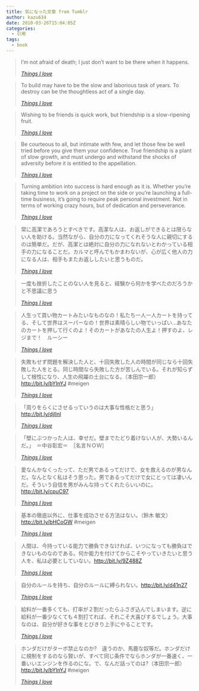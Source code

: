 ```yaml
---
title: 気になった文章 from Tumblr
author: kazu634
date: 2010-03-26T15:04:05Z
categories:
  - 引用
tags:
  - book
---
```

<div class="section">
<blockquote title="Things I love" cite="http://kazu634.tumblr.com/post/473535719">
<p>
      I&#8217;m not afraid of death; I just don’t want to be there when it happens.
</p>

<p>
<cite><a href="http://kazu634.tumblr.com/post/473535719" onclick="__gaTracker('send', 'event', 'outbound-article', 'http://kazu634.tumblr.com/post/473535719', 'Things I love');" target="_blank">Things I love</a></cite>
</p>
</blockquote>

<blockquote title="Things I love" cite="http://kazu634.tumblr.com/post/474654341">
<p>
      To build may have to be the slow and laborious task of years. To destroy can be the thoughtless act of a single day.
</p>

<p>
<cite><a href="http://kazu634.tumblr.com/post/474654341" onclick="__gaTracker('send', 'event', 'outbound-article', 'http://kazu634.tumblr.com/post/474654341', 'Things I love');" target="_blank">Things I love</a></cite>
</p>
</blockquote>

<blockquote title="Things I love" cite="http://kazu634.tumblr.com/post/474654290">
<p>
      Wishing to be friends is quick work, but friendship is a slow-ripening fruit.
</p>

<p>
<cite><a href="http://kazu634.tumblr.com/post/474654290" onclick="__gaTracker('send', 'event', 'outbound-article', 'http://kazu634.tumblr.com/post/474654290', 'Things I love');" target="_blank">Things I love</a></cite>
</p>
</blockquote>

<blockquote title="Things I love" cite="http://kazu634.tumblr.com/post/474654247">
<p>
      Be courteous to all, but intimate with few, and let those few be well tried before you give them your confidence. True friendship is a plant of slow growth, and must undergo and withstand the shocks of adversity before it is entitled to the appellation.
</p>

<p>
<cite><a href="http://kazu634.tumblr.com/post/474654247" onclick="__gaTracker('send', 'event', 'outbound-article', 'http://kazu634.tumblr.com/post/474654247', 'Things I love');" target="_blank">Things I love</a></cite>
</p>
</blockquote>

<blockquote title="Things I love" cite="http://kazu634.tumblr.com/post/474646278">
<p>
      Turning ambition into success is hard enough as it is. Whether you’re taking time to work on a project on the side or you’re launching a full-time business, it’s going to require peak personal investment. Not in terms of working crazy hours, but of dedication and perseverance.
</p>

<p>
<cite><a href="http://kazu634.tumblr.com/post/474646278" onclick="__gaTracker('send', 'event', 'outbound-article', 'http://kazu634.tumblr.com/post/474646278', 'Things I love');" target="_blank">Things I love</a></cite>
</p>
</blockquote>

<blockquote title="Things I love" cite="http://kazu634.tumblr.com/post/474621479">
<p>
      常に高潔であろうとすべきです。高潔な人は、お返しができるとは限らない人を助ける。当然ながら、自分の力になってくれそうな人に親切にするのは簡単だ。だが、高潔とは絶対に自分の力になれないとわかっている相手の力になることだ。カルマと呼んでもかまわないが、心が広く他人の力になる人は、相手もまたお返ししたいと思うものだ。
</p>

<p>
<cite><a href="http://kazu634.tumblr.com/post/474621479" onclick="__gaTracker('send', 'event', 'outbound-article', 'http://kazu634.tumblr.com/post/474621479', 'Things I love');" target="_blank">Things I love</a></cite>
</p>
</blockquote>

<blockquote title="Things I love" cite="http://kazu634.tumblr.com/post/474620560">
<p>
      一度も挫折したことのない人を見ると、経験から何かを学べたのだろうかと不思議に思う
</p>

<p>
<cite><a href="http://kazu634.tumblr.com/post/474620560" onclick="__gaTracker('send', 'event', 'outbound-article', 'http://kazu634.tumblr.com/post/474620560', 'Things I love');" target="_blank">Things I love</a></cite>
</p>
</blockquote>

<blockquote title="Things I love" cite="http://kazu634.tumblr.com/post/474562922">
<p>
      人生って買い物カートみたいなものなの！私たち一人一人カートを持ってる、そして世界はスーパーなの！世界は素晴らしい物でいっぱい…あなたのカートを押して行くのよ！そのカートがあなたの人生よ！押すのよ、レジまで！　ルーシー
</p>

<p>
<cite><a href="http://kazu634.tumblr.com/post/474562922" onclick="__gaTracker('send', 'event', 'outbound-article', 'http://kazu634.tumblr.com/post/474562922', 'Things I love');" target="_blank">Things I love</a></cite>
</p>
</blockquote>

<blockquote title="Things I love" cite="http://kazu634.tumblr.com/post/474562881">
<p>
      失敗もせず問題を解決した人と、十回失敗した人の時間が同じなら十回失敗した人をとる。同じ時間なら失敗した方が苦しんでいる。それが知らずして根性になり、人生の飛躍の土台になる。（本田宗一郎） <a href="http://bit.ly/bYInYJ" onclick="__gaTracker('send', 'event', 'outbound-article', 'http://bit.ly/bYInYJ', 'http://bit.ly/bYInYJ');" target="_blank">http://bit.ly/bYInYJ</a> #meigen
</p>

<p>
<cite><a href="http://kazu634.tumblr.com/post/474562881" onclick="__gaTracker('send', 'event', 'outbound-article', 'http://kazu634.tumblr.com/post/474562881', 'Things I love');" target="_blank">Things I love</a></cite>
</p>
</blockquote>

<blockquote title="Things I love" cite="http://kazu634.tumblr.com/post/474562826">
<p>
      「周りをらくにさせるっていうのは大事な性格だと思う」<a href="http://bit.ly/djlInl" onclick="__gaTracker('send', 'event', 'outbound-article', 'http://bit.ly/djlInl', 'http://bit.ly/djlInl');" target="_blank">http://bit.ly/djlInl</a>
</p>

<p>
<cite><a href="http://kazu634.tumblr.com/post/474562826" onclick="__gaTracker('send', 'event', 'outbound-article', 'http://kazu634.tumblr.com/post/474562826', 'Things I love');" target="_blank">Things I love</a></cite>
</p>
</blockquote>

<blockquote title="Things I love" cite="http://kazu634.tumblr.com/post/474562700">
<p>
      「壁にぶつかった人は、幸せだ。壁までたどり着けない人が、大勢いるんだ。」　＝中谷彰宏＝　［名言ＮＯＷ］
</p>

<p>
<cite><a href="http://kazu634.tumblr.com/post/474562700" onclick="__gaTracker('send', 'event', 'outbound-article', 'http://kazu634.tumblr.com/post/474562700', 'Things I love');" target="_blank">Things I love</a></cite>
</p>
</blockquote>

<blockquote title="Things I love" cite="http://kazu634.tumblr.com/post/474562622">
<p>
      愛なんかなくったって、ただ男であるってだけで、女を救えるのが男なんだ。なんとなく私はそう思った。男であるってだけで女にとっては凄いんだ。そういう自信を男がみんな持ってくれたらいいのに。<a href="http://bit.ly/cpuC97" onclick="__gaTracker('send', 'event', 'outbound-article', 'http://bit.ly/cpuC97', 'http://bit.ly/cpuC97');" target="_blank">http://bit.ly/cpuC97</a>
</p>

<p>
<cite><a href="http://kazu634.tumblr.com/post/474562622" onclick="__gaTracker('send', 'event', 'outbound-article', 'http://kazu634.tumblr.com/post/474562622', 'Things I love');" target="_blank">Things I love</a></cite>
</p>
</blockquote>

<blockquote title="Things I love" cite="http://kazu634.tumblr.com/post/474500256">
<p>
      基本の徹底以外に、仕事を成功させる方法はない。（鈴木 敏文） <a href="http://bit.ly/bHCoGW" onclick="__gaTracker('send', 'event', 'outbound-article', 'http://bit.ly/bHCoGW', 'http://bit.ly/bHCoGW');" target="_blank">http://bit.ly/bHCoGW</a> #meigen
</p>

<p>
<cite><a href="http://kazu634.tumblr.com/post/474500256" onclick="__gaTracker('send', 'event', 'outbound-article', 'http://kazu634.tumblr.com/post/474500256', 'Things I love');" target="_blank">Things I love</a></cite>
</p>
</blockquote>

<blockquote title="Things I love" cite="http://kazu634.tumblr.com/post/474500121">
<p>
      人間は、今持っている能力で勝負できなければ、いつになっても勝負はできないものなのである。何か能力を付けてからこそやっていきたいと思う人を、私は必要としていない。<a href="http://bit.ly/9Z488Z" onclick="__gaTracker('send', 'event', 'outbound-article', 'http://bit.ly/9Z488Z', 'http://bit.ly/9Z488Z');" target="_blank">http://bit.ly/9Z488Z</a>
</p>

<p>
<cite><a href="http://kazu634.tumblr.com/post/474500121" onclick="__gaTracker('send', 'event', 'outbound-article', 'http://kazu634.tumblr.com/post/474500121', 'Things I love');" target="_blank">Things I love</a></cite>
</p>
</blockquote>

<blockquote title="Things I love" cite="http://kazu634.tumblr.com/post/474500085">
<p>
      自分のルールを持ち、自分のルールに縛られない。<a href="http://bit.ly/d41n27" onclick="__gaTracker('send', 'event', 'outbound-article', 'http://bit.ly/d41n27', 'http://bit.ly/d41n27');" target="_blank">http://bit.ly/d41n27</a>
</p>

<p>
<cite><a href="http://kazu634.tumblr.com/post/474500085" onclick="__gaTracker('send', 'event', 'outbound-article', 'http://kazu634.tumblr.com/post/474500085', 'Things I love');" target="_blank">Things I love</a></cite>
</p>
</blockquote>

<blockquote title="Things I love" cite="http://kazu634.tumblr.com/post/474219740">
<p>
      給料が一番多くても、打率が２割だったらふさぎ込んでしまいます。逆に給料が一番少なくても４割打てれば、それこそ大喜びするでしょう。大事なのは、自分が好きな事をとびきり上手にやることです。
</p>

<p>
<cite><a href="http://kazu634.tumblr.com/post/474219740" onclick="__gaTracker('send', 'event', 'outbound-article', 'http://kazu634.tumblr.com/post/474219740', 'Things I love');" target="_blank">Things I love</a></cite>
</p>
</blockquote>

<blockquote title="Things I love" cite="http://kazu634.tumblr.com/post/474008331">
<p>
      ホンダだけがターボ禁止なのか?　違うのか、馬鹿な奴等だ。ホンダだけに規制をするのなら賢いが、すべて同じ条件でならホンダが一番速く、一番いいエンジンを作るのにな。で、なんだ話ってのは?（本田宗一郎） <a href="http://bit.ly/bYInYJ" onclick="__gaTracker('send', 'event', 'outbound-article', 'http://bit.ly/bYInYJ', 'http://bit.ly/bYInYJ');" target="_blank">http://bit.ly/bYInYJ</a> #meigen
</p>

<p>
<cite><a href="http://kazu634.tumblr.com/post/474008331" onclick="__gaTracker('send', 'event', 'outbound-article', 'http://kazu634.tumblr.com/post/474008331', 'Things I love');" target="_blank">Things I love</a></cite>
</p>
</blockquote>
</div>
